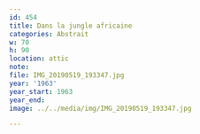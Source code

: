 ```yaml
---
id: 454
title: Dans la jungle africaine
categories: Abstrait
w: 70
h: 90
location: attic
note:
file: IMG_20190519_193347.jpg
year: '1963'
year_start: 1963
year_end:
image: ../../media/img/IMG_20190519_193347.jpg

---
```

